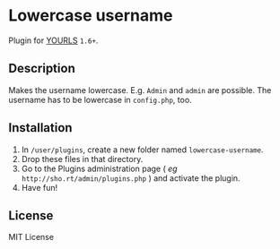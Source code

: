 Lowercase username
==================

Plugin for [YOURLS](http://yourls.org) `1.6+`. 

Description
-----------
Makes the username lowercase. E.g. `Admin` and `admin` are possible.
The username has to be lowercase in `config.php`, too.

Installation
------------
1. In `/user/plugins`, create a new folder named `lowercase-username`.
2. Drop these files in that directory.
3. Go to the Plugins administration page ( *eg* `http://sho.rt/admin/plugins.php` ) and activate the plugin.
4. Have fun!

License
-------
MIT License
